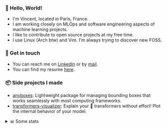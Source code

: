 ### 👋 Hello, World!

- I'm Vincent, located in Paris, France.
- I am working closely on MLOps and software engineering aspects of machine learning projects.
- I like to contribute to open source projects at my free time.
- I use Linux (Arch btw) and Vim. I'm always trying to discover new FOSS.

### 🔗 Get in touch

- You can reach me on [Linkedin](https://www.linkedin.com/in/vincent-duchauffour-3a9641155/) or by [mail](mailto:vincent.duchauffour@proton.me).
- You can find my resume [here](https://raw.githubusercontent.com/VDuchauffour/resume/main/resume.pdf).

### 📦 Side projects I made

- [anyboxes](https://github.com/VDuchauffour/anyboxes): Lightweight package for managing bounding boxes that works seamlessly with most computing frameworks.
- [transformers-visualizer](https://github.com/VDuchauffour/transformers-visualizer): Explain your 🤗 transformers without effort! Plot the internal behavior of your model. 

<details><summary>📊 Some stats</summary>  
  
<p align="center">
  <img alt="VDuchauffour's github stats" src="https://github-readme-stats.vercel.app/api?username=VDuchauffour&include_all_commits=true&show_icons=true&theme=react"/>
  <br />
  <img alt="VDuchauffour's streak stats" src="https://streak-stats.demolab.com?user=VDuchauffour&theme=react"/>
  <br />
  <img alt="VDuchauffour's language stats" src="https://github-readme-stats.vercel.app/api/top-langs/?username=VDuchauffour&count_private=true&include_all_commits=true&show_icons=true&layout=compact&theme=react"/>
  <!--   <br />
  <img alt="VDuchauffour's Wakatime stats" src="https://github-readme-stats.vercel.app/api/wakatime?username=VDuchauffour&theme=react"/> -->
</p>

#### 🧭 Wakatime stats
<!--START_SECTION:waka-->
![Code Time](http://img.shields.io/badge/Code%20Time-1%2C892%20hrs%2036%20mins-blue)

![Lines of code](https://img.shields.io/badge/From%20Hello%20World%20I%27ve%20Written-4.7%20million%20lines%20of%20code-blue)

**🐱 My GitHub Data** 

> 📦 980.9 kB Used in GitHub's Storage 
 > 
> 🏆 534 Contributions in the Year 2024
 > 
> 🚫 Not Opted to Hire
 > 
> 📜 9 Public Repositories 
 > 
> 🔑 2 Private Repositories 
 > 
**I'm an Early 🐤** 

```text
🌞 Morning                310 commits         ██░░░░░░░░░░░░░░░░░░░░░░░   07.25 % 
🌆 Daytime                2244 commits        █████████████░░░░░░░░░░░░   52.50 % 
🌃 Evening                1327 commits        ████████░░░░░░░░░░░░░░░░░   31.05 % 
🌙 Night                  393 commits         ██░░░░░░░░░░░░░░░░░░░░░░░   09.20 % 
```
📅 **I'm Most Productive on Monday** 

```text
Monday                   1019 commits        ██████░░░░░░░░░░░░░░░░░░░   23.84 % 
Tuesday                  732 commits         ████░░░░░░░░░░░░░░░░░░░░░   17.13 % 
Wednesday                686 commits         ████░░░░░░░░░░░░░░░░░░░░░   16.05 % 
Thursday                 792 commits         █████░░░░░░░░░░░░░░░░░░░░   18.53 % 
Friday                   648 commits         ████░░░░░░░░░░░░░░░░░░░░░   15.16 % 
Saturday                 103 commits         █░░░░░░░░░░░░░░░░░░░░░░░░   02.41 % 
Sunday                   294 commits         ██░░░░░░░░░░░░░░░░░░░░░░░   06.88 % 
```


📊 **This Week I Spent My Time On** 

```text
💬 Programming Languages: 
Python                   17 hrs 20 mins      ███████████████░░░░░░░░░░   60.16 % 
XML                      6 hrs 36 mins       ██████░░░░░░░░░░░░░░░░░░░   22.91 % 
Bash                     1 hr 19 mins        █░░░░░░░░░░░░░░░░░░░░░░░░   04.58 % 
INI                      41 mins             █░░░░░░░░░░░░░░░░░░░░░░░░   02.39 % 
TOML                     40 mins             █░░░░░░░░░░░░░░░░░░░░░░░░   02.32 % 
```


 Last Updated on 28/05/2024 00:39:09 UTC
<!--END_SECTION:waka-->
</details>
